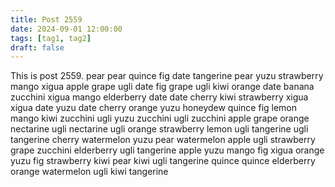 ```yaml
---
title: Post 2559
date: 2024-09-01 12:00:00
tags: [tag1, tag2]
draft: false
---
```

This is post 2559.
pear
pear
quince
fig
date
tangerine
pear
yuzu
strawberry
mango
xigua
apple
grape
ugli
date
fig
grape
ugli
kiwi
orange
date
banana
zucchini
xigua
mango
elderberry
date
date
cherry
kiwi
strawberry
xigua
xigua
date
yuzu
date
cherry
orange
yuzu
honeydew
quince
fig
lemon
mango
kiwi
zucchini
ugli
yuzu
zucchini
ugli
zucchini
apple
grape
orange
nectarine
ugli
nectarine
ugli
orange
strawberry
lemon
ugli
tangerine
ugli
tangerine
cherry
watermelon
yuzu
pear
watermelon
apple
ugli
strawberry
grape
zucchini
elderberry
ugli
tangerine
apple
yuzu
mango
fig
xigua
orange
yuzu
fig
strawberry
kiwi
pear
kiwi
ugli
tangerine
quince
quince
elderberry
orange
watermelon
ugli
kiwi
tangerine
